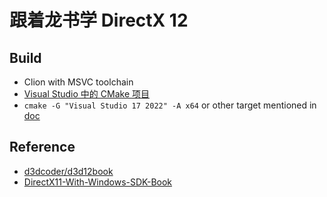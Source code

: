 # 跟着龙书学 DirectX 12

## Build

* Clion with MSVC toolchain
* [Visual Studio 中的 CMake 项目](https://docs.microsoft.com/zh-cn/cpp/build/cmake-projects-in-visual-studio?view=msvc-170&viewFallbackFrom=vs-2019)
* `cmake -G "Visual Studio 17 2022" -A x64` or other target mentioned in [doc](https://cmake.org/cmake/help/latest/generator/Visual%20Studio%2017%202022.html)

## Reference

* [d3dcoder/d3d12book](https://github.com/d3dcoder/d3d12book)  
* [DirectX11-With-Windows-SDK-Book](https://mkxjun.github.io/DirectX11-With-Windows-SDK-Book/)
